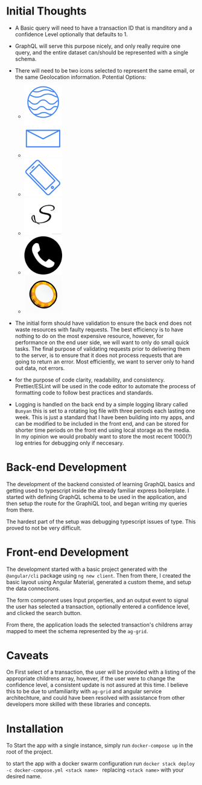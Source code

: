 # Initial Thoughts

* A Basic query will need to have a transaction ID that is manditory and a confidence Level optionally that defaults to 1.
* GraphQL will serve this purpose nicely, and only really require one query, and the entire dataset can/should be represented with a single schema.
* There will need to be two icons selected to represent the same email, or the same Geolocation information. Potential Options:
    * <img src='globe.png' width='100px'>
    * <img src='mail.png' width='100px'>
    * <img src='device.png' width='100px'>
    * <img src='cursiveS.jpg' width='100px'>
    * <img src='phone.png' width='100px'>
    * <img src='token.png' width='100px'>

* The initial form should have validation to ensure the back end does not waste resources with faulty requests. The best efficiency is to have nothing to do on the most expensive resource, however, for performance on the end user side, we will want to only do small quick tasks. The final purpose of validating requests prior to delivering them to the server, is to ensure that it does not process requests that are going to return an error. Most efficiently, we want to server only to hand out data, not errors.
* for the purpose of code clarity, readability, and consistency. Prettier/ESLint will be used in the code editor to automate the process of formatting code to follow best practices and standards.
* Logging is handled on the back end by a simple logging library called `Bunyan` this is set to a rotating log file with three periods each lasting one week. This is just a standard that I have been building into my apps, and can be modified to be included in the front end, and can be stored for shorter time periods on the front end using local storage as the media. In my opinion we would probably want to store the most recent 1000(?) log entries for debugging only if neccesary.


# Back-end Development

The development of the backend consisted of learning GraphQL basics and getting used to typescript inside the already familiar express boilerplate. I started with defining GraphQL schema to be used in the application, and then setup the route for the GraphiQL tool, and began writing my queries from there.  

The hardest part of the setup was debugging typescript issues of type. This proved to not be very difficult.

# Front-end Development

The development started with a basic project generated with the `@angular/cli` package using `ng new client`. Then from there, I created the basic layout using Angular Material, generated a custom theme, and setup the data connections.

The form component uses Input properties, and an output event to signal the user has selected a transaction, optionally entered a confidence level, and clicked the search button.

From there, the application loads the selected transaction's childrens array mapped to meet the schema represented by the `ag-grid`.

# Caveats

On First select of a transaction, the user will be provided with a listing of the appropriate childrens array, however, if the user were to change the confidence level, a consistent update is not assured at this time. I believe this to be due to unfamiliarity with `ag-grid` and angular service architechture, and could have been resolved with assistance from other developers more skilled with these libraries and concepts.

# Installation

To Start the app with a single instance, simply run `docker-compose up` in the root of the project.

to start the app with a docker swarm configuration run `docker stack deploy -c docker-compose.yml <stack name> ` replacing `<stack name>` with your desired name.